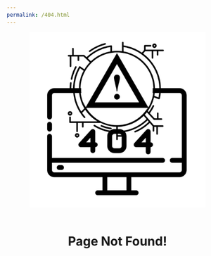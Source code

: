 ```yaml
---
permalink: /404.html
---
```


<meta name="description" content="Error 404! Skarlet Corp. Managed IT and Cyber Security Services in Dixie County Florida">

<center>
	<div class="container" style="text-align: center;">
		<img src="/img/404.webp" width="400" height="400" alt="404 Error">
		<br><br>
		<h1>Page Not Found!</h1>
	</div>
</center>